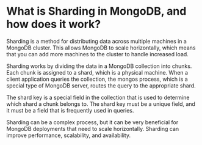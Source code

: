 # What is Sharding in MongoDB, and how does it work?

Sharding is a method for distributing data across multiple machines in a MongoDB cluster. This allows MongoDB to scale horizontally, which means that you can add more machines to the cluster to handle increased load.

Sharding works by dividing the data in a MongoDB collection into chunks. Each chunk is assigned to a shard, which is a physical machine. When a client application queries the collection, the mongos process, which is a special type of MongoDB server, routes the query to the appropriate shard.

The shard key is a special field in the collection that is used to determine which shard a chunk belongs to. The shard key must be a unique field, and it must be a field that is frequently used in queries.

Sharding can be a complex process, but it can be very beneficial for MongoDB deployments that need to scale horizontally. Sharding can improve performance, scalability, and availability.
